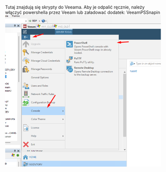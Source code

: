 Tutaj znajdują się skrypty do Veeama.
Aby je odpalić ręcznie, należy włączyć powershella przez Veeam lub załadować dodatek: VeeamPSSnapin
![Alt text](image.png)